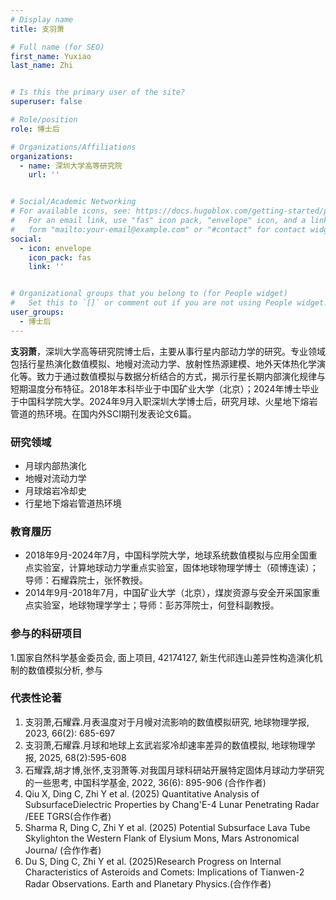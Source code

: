 ```yaml
---
# Display name
title: 支羽萧

# Full name (for SEO)
first_name: Yuxiao
last_name: Zhi


# Is this the primary user of the site?
superuser: false

# Role/position
role: 博士后

# Organizations/Affiliations
organizations:
  - name: 深圳大学高等研究院
    url: ''


# Social/Academic Networking
# For available icons, see: https://docs.hugoblox.com/getting-started/page-builder/#icons
#   For an email link, use "fas" icon pack, "envelope" icon, and a link in the
#   form "mailto:your-email@example.com" or "#contact" for contact widget.
social:
  - icon: envelope
    icon_pack: fas
    link: ''


# Organizational groups that you belong to (for People widget)
#   Set this to `[]` or comment out if you are not using People widget.
user_groups:
  - 博士后
---
```


**支羽萧**，深圳大学高等研究院博士后，主要从事行星内部动力学的研究。专业领域包括行星热演化数值模拟、地幔对流动力学、放射性热源建模、地外天体热化学演化等。致力于通过数值模拟与数据分析结合的方式，揭示行星长期内部演化规律与短期温度分布特征。2018年本科毕业于中国矿业大学（北京）；2024年博士毕业于中国科学院大学。2024年9月入职深圳大学博士后，研究月球、火星地下熔岩管道的热环境。在国内外SCI期刊发表论文6篇。

### 研究领域
- 月球内部热演化
- 地幔对流动力学
- 月球熔岩冷却史
- 行星地下熔岩管道热环境

### 教育履历
- 2018年9月-2024年7月，中国科学院大学，地球系统数值模拟与应用全国重点实验室，计算地球动力学重点实验室，固体地球物理学博士（硕博连读）；导师：石耀霖院士，张怀教授。
- 2014年9月-2018年7月，中国矿业大学（北京），煤炭资源与安全开采国家重点实验室，地球物理学学士；导师：彭苏萍院士，何登科副教授。

### 参与的科研项目
1.国家自然科学基金委员会, 面上项目, 42174127, 新生代祁连山差异性构造演化机制的数值模拟分析, 参与

### 代表性论著
1. 支羽萧,石耀霖.月表温度对于月幔对流影响的数值模拟研究, 地球物理学报, 2023, 66(2): 685-697 
2. 支羽萧,石耀霖.月球和地球上玄武岩浆冷却速率差异的数值模拟, 地球物理学报, 2025, 68(2):595-608
3. 石耀霖,胡才博,张怀,支羽萧等.对我国月球科研站开展特定固体月球动力学研究的一些思考, 中国科学基金, 2022, 36(6): 895-906 (合作作者)
4. Qiu X, Ding C, Zhi Y et al. (2025) Quantitative Analysis of SubsurfaceDielectric Properties by Chang'E-4 Lunar Penetrating Radar /EEE TGRS(合作作者)
5. Sharma R, Ding C, Zhi Y et al. (2025) Potential Subsurface Lava Tube Skylighton the Western Flank of Elysium Mons, Mars Astronomical Journa/ (合作作者)
6. Du S, Ding C, Zhi Y et al. (2025)Research Progress on Internal Characteristics of Asteroids and Comets: Implications of Tianwen-2 Radar Observations. Earth and Planetary Physics.(合作作者)